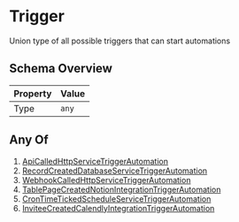 # Trigger

Union type of all possible triggers that can start automations

## Schema Overview

| Property | Value |
|----------|-------|
| Type | `any` |

## Any Of

1. [ApiCalledHttpServiceTriggerAutomation](http://localhost:3000/docs/apicalledhttpservicetriggerautomation)
2. [RecordCreatedDatabaseServiceTriggerAutomation](http://localhost:3000/docs/recordcreateddatabaseservicetriggerautomation)
3. [WebhookCalledHttpServiceTriggerAutomation](http://localhost:3000/docs/webhookcalledhttpservicetriggerautomation)
4. [TablePageCreatedNotionIntegrationTriggerAutomation](http://localhost:3000/docs/tablepagecreatednotionintegrationtriggerautomation)
5. [CronTimeTickedScheduleServiceTriggerAutomation](http://localhost:3000/docs/crontimetickedscheduleservicetriggerautomation)
6. [InviteeCreatedCalendlyIntegrationTriggerAutomation](http://localhost:3000/docs/inviteecreatedcalendlyintegrationtriggerautomation)

